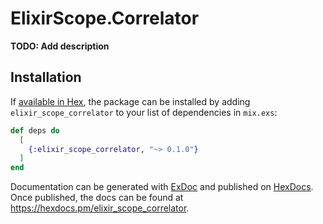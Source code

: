 # ElixirScope.Correlator

**TODO: Add description**

## Installation

If [available in Hex](https://hex.pm/docs/publish), the package can be installed
by adding `elixir_scope_correlator` to your list of dependencies in `mix.exs`:

```elixir
def deps do
  [
    {:elixir_scope_correlator, "~> 0.1.0"}
  ]
end
```

Documentation can be generated with [ExDoc](https://github.com/elixir-lang/ex_doc)
and published on [HexDocs](https://hexdocs.pm). Once published, the docs can
be found at <https://hexdocs.pm/elixir_scope_correlator>.

